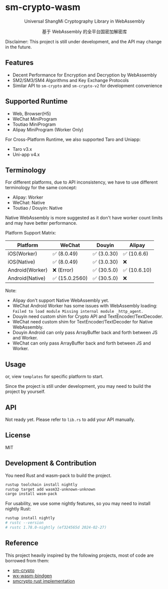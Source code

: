 # sm-crypto-wasm

<center>
Universal ShangMi Cryptography Library in WebAssembly

基于 WebAssembly 的全平台国密加解密库
</center>

Disclaimer: This project is still under development, and the API may change in the future.

## Features

- Decent Performance for Encryption and Decryption by WebAssembly
- SM2/SM3/SM4 Algorithms and Key Exchange Protocols
- Similar API to `sm-crypto` and `sm-crypto-v2` for development convenience

## Supported Runtime

- Web, Browser(H5)
- WeChat MiniProgram
- Toutiao MiniProgram
- Alipay MiniProgram (Worker Only)

For Cross-Platform Runtime, we also supported Taro and Uniapp:
- Taro v3.x
- Uni-app v4.x

## Terminology

For different platforms, due to API inconsistency, we have to use different terminology for the same concept:
- Alipay: Worker
- WeChat: Native
- Toutiao / Douyin: Native

Native WebAssembly is more suggested as it don't have worker count limits and may have better performance.

Platform Support Matrix:

| Platform        | WeChat        | Douyin     | Alipay      |
| --------------- | ------------- | ---------- | ----------- |
| iOS(Worker)     | ✅ (8.0.49)    | ✅ (3.0.30) | ✅ (10.6.6)  |
| iOS(Native)     | ✅ (8.0.49)    | ✅ (3.0.30) | ❌           |
| Android(Worker) | ❌ (Error)     | ✅ (30.5.0) | ✅ (10.6.10) |
| Android(Native) | ✅ (15.0.2560) | ✅ (30.5.0) | ❌           |

Note:
- Alipay don't support Native WebAssembly yet.
- WeChat Android Worker has some issues with WebAssembly loading: `Failed to load module Missing internal module _http_agent.`
- Douyin need custom shim for Crypto API and TextEncoder/TextDecoder.
- WeChat need custom shim for TextEncoder/TextDecoder for Native WebAssembly.
- Douyin Android can only pass ArrayBuffer back and forth between JS and Worker.
- WeChat can only pass ArrayBuffer back and forth between JS and Worker.

## Usage
<!-- 
Install with Package Manager you have:

```bash
npm install @sm-crypto-wasm/weapp # for specific environment
``` -->

or, view `templates` for specific platform to start.

Since the project is still under development, you may need to build the project by yourself.

<!-- Alternatively, you can see the code snippet for several DevTools:
- [WeChat DevTools Snippet](https://example.com)
- [Alipay DevTools Snippet](https://example.com) -->

## API

Not ready yet. Please refer to `lib.rs` to add your API manually.

## License

MIT

## Development & Contribution

You need Rust and wasm-pack to build the project. 

```bash
rustup toolchain install nightly
rustup target add wasm32-unknown-unknown
cargo install wasm-pack
```

For usability, we use some nightly features, so you may need to install nightly Rust:

```bash
rustup install nightly
# rustc --version
# rustc 1.78.0-nightly (ef324565d 2024-02-27)
```

## Reference

This project heavily inspired by the following projects, most of code are borrowed from them:

- [sm-crypto](https://github.com/JuneAndGreen/sm-crypto)
- [wx-wasm-bindgen](https://github.com/planet0104/wx-wasm-bindgen)
- [smcrypto rust implementation](https://github.com/zhuobie/smcrypto)
